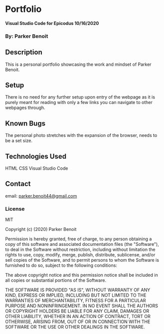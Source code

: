 <link href="css/styles.css" rel="stylesheet" type="text/css">

# Portfolio

#### Visual Studio Code for Epicodus 10/16/2020

### By: Parker Benoit

## Description

This is a personal portfolio showcasing the work and mindset of Parker Benoit.

## Setup

There is no need for any further setup upon entry of the webpage as it is purely meant for reading with only a few links you can navigate to other webpages through.

## Known Bugs

The personal photo stretches with the expansion of the browser, needs to be a set size.

## Technologies Used

HTML
CSS
Visual Studio Code

## Contact

email: parker.benoit44@gmail.com

### License

MIT

Copyright (c) (2020) Parker Benoit

Permission is hereby granted, free of charge, to any person obtaining a copy
of this software and associated documentation files (the "Software"), to deal
in the Software without restriction, including without limitation the rights
to use, copy, modify, merge, publish, distribute, sublicense, and/or sell
copies of the Software, and to permit persons to whom the Software is
furnished to do so, subject to the following conditions:

The above copyright notice and this permission notice shall be included in all
copies or substantial portions of the Software.

THE SOFTWARE IS PROVIDED "AS IS", WITHOUT WARRANTY OF ANY KIND, EXPRESS OR
IMPLIED, INCLUDING BUT NOT LIMITED TO THE WARRANTIES OF MERCHANTABILITY,
FITNESS FOR A PARTICULAR PURPOSE AND NONINFRINGEMENT. IN NO EVENT SHALL THE
AUTHORS OR COPYRIGHT HOLDERS BE LIABLE FOR ANY CLAIM, DAMAGES OR OTHER
LIABILITY, WHETHER IN AN ACTION OF CONTRACT, TORT OR OTHERWISE, ARISING FROM,
OUT OF OR IN CONNECTION WITH THE SOFTWARE OR THE USE OR OTHER DEALINGS IN THE
SOFTWARE.